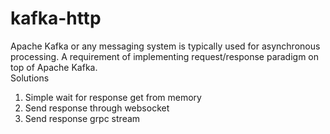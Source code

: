 # kafka-http
Apache Kafka or any messaging system is typically used for asynchronous processing.
A requirement of implementing request/response paradigm on top of Apache Kafka.  
Solutions
1. Simple wait for response get from memory
2. Send response through websocket
3. Send response grpc stream

